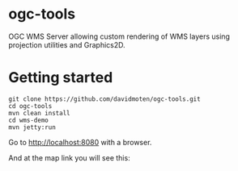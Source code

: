 ogc-tools
=============

OGC WMS Server allowing custom rendering of WMS layers using projection utilities and Graphics2D.

Getting started
===================

```
git clone https://github.com/davidmoten/ogc-tools.git
cd ogc-tools
mvn clean install
cd wms-demo
mvn jetty:run
```

Go to [http://localhost:8080](http://localhost:8080) with a browser.

And at the map link you will see this:

<img>
